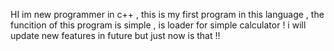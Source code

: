 HI im new programmer in c++ , this is my first program in this language , the funcition of this program is simple , is loader for simple calculator ! i will update new features in future but just now is that !!
